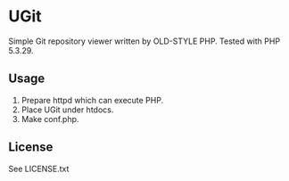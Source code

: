 # UGit
Simple Git repository viewer written by OLD-STYLE PHP.
Tested with PHP 5.3.29.

## Usage
1. Prepare httpd which can execute PHP.
2. Place UGit under htdocs.
2. Make conf.php.

## License
See LICENSE.txt
